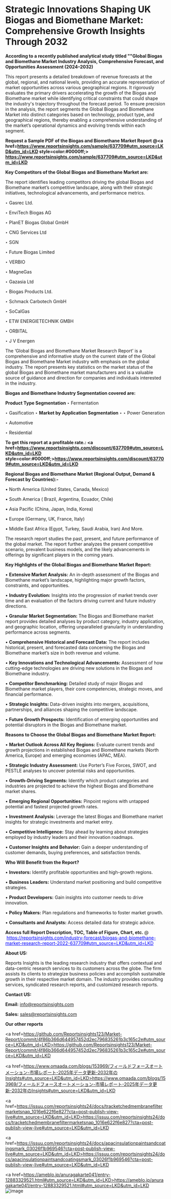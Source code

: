 # Strategic Innovations Shaping UK Biogas and Biomethane Market: Comprehensive Growth Insights Through 2032

<strong>According to a recently published analytical study titled ""Global Biogas and Biomethane Market Industry Analysis, Comprehensive Forecast, and Opportunities Assessment (2024–2032)</strong>

This report presents a detailed breakdown of revenue forecasts at the global, regional, and national levels, providing an accurate representation of market opportunities across various geographical regions. It rigorously evaluates the primary drivers accelerating the growth of the Biogas and Biomethane market while identifying critical constraints that could shape the industry's trajectory throughout the forecast period. To ensure precision in the analysis, the report segments the Global Biogas and Biomethane Market into distinct categories based on technology, product type, and geographical regions, thereby enabling a comprehensive understanding of the market’s operational dynamics and evolving trends within each segment.

<strong>Request a Sample PDF of the Biogas and Biomethane Market Report </strong><strong>@<a href=https://www.reportsinsights.com/sample/637709#utm_source=LKD&utm_id=LKD style=color:#0000ff;> https://www.reportsinsights.com/sample/637709#utm_source=LKD&utm_id=LKD</a></strong></font>

<strong>Key Competitors of the Global Biogas and Biomethane Market are:</strong>

The report identifies leading competitors driving the global Biogas and Biomethane market’s competitive landscape, along with their strategic initiatives, technological advancements, and performance metrics.

‣ Gasrec Ltd.

‣ EnviTech Biogas AG

‣ PlanET Biogas Global GmbH

‣ CNG Services Ltd

‣ SGN

‣ Future Biogas Limited

‣ VERBIO

‣ MagneGas

‣ Gazasia Ltd

‣ Biogas Products Ltd.

‣ Schmack Carbotech GmbH

‣ SoCalGas

‣ ETW ENERGIETECHNIK GMBH

‣ ORBITAL

‣ J V Energen

The ‘Global Biogas and Biomethane Market Research Report’ is a comprehensive and informative study on the current state of the Global Biogas and Biomethane Market industry with emphasis on the global industry. The report presents key statistics on the market status of the global Biogas and Biomethane market manufacturers and is a valuable source of guidance and direction for companies and individuals interested in the industry.

<strong>Biogas and Biomethane Industry Segmentation covered are:</strong>

<strong>Product Type Segmentation</strong>
‣
Fermentation

‣ Gasification
‣ 
<strong>Market by Application Segmentation</strong>
‣
‣  Power Generation

‣ Automotive

‣ Residential

<strong>To get this report at a profitable rate.: <a href=https://www.reportsinsights.com/discount/637709#utm_source=LKD&utm_id=LKD style=color:#0000ff;>https://www.reportsinsights.com/discount/637709#utm_source=LKD&utm_id=LKD</a></strong></font>

<strong>Regional Biogas and Biomethane Market (Regional Output, Demand &amp; Forecast by Countries):-</strong>

• North America (United States, Canada, Mexico)

• South America ( Brazil, Argentina, Ecuador, Chile)

• Asia Pacific (China, Japan, India, Korea)

• Europe (Germany, UK, France, Italy)

• Middle East Africa (Egypt, Turkey, Saudi Arabia, Iran) And More.

The research report studies the past, present, and future performance of the global market. The report further analyzes the present competitive scenario, prevalent business models, and the likely advancements in offerings by significant players in the coming years.

<strong>Key Highlights of the Global Biogas and Biomethane Market Report:</strong>

• <strong>Extensive Market Analysis:</strong> An in-depth assessment of the Biogas and Biomethane market’s landscape, highlighting major growth factors, constraints, and opportunities.

• <strong>Industry Evolution:</strong> Insights into the progression of market trends over time and an evaluation of the factors driving current and future industry directions.

• <strong>Granular Market Segmentation:</strong> The Biogas and Biomethane market report provides detailed analyses by product category, industry application, and geographic location, offering unparalleled granularity in understanding performance across segments.

• <strong>Comprehensive Historical and Forecast Data:</strong> The report includes historical, present, and forecasted data concerning the Biogas and Biomethane market’s size in both revenue and volume.

• <strong>Key Innovations and Technological Advancements:</strong> Assessment of how cutting-edge technologies are driving new solutions in the Biogas and Biomethane industry.

• <strong>Competitor Benchmarking:</strong> Detailed study of major Biogas and Biomethane market players, their core competencies, strategic moves, and financial performance.

• <strong>Strategic Insights:</strong> Data-driven insights into mergers, acquisitions, partnerships, and alliances shaping the competitive landscape.

• <strong>Future Growth Prospects:</strong> Identification of emerging opportunities and potential disruptors in the Biogas and Biomethane market.

<strong>Reasons to Choose the Global Biogas and Biomethane Market Report:</strong>

• <strong>Market Outlook Across All Key Regions:</strong> Evaluate current trends and growth projections in established Biogas and Biomethane markets (North America, Europe) and emerging economies (APAC, MEA).

• <strong>Strategic Industry Assessment:</strong> Use Porter’s Five Forces, SWOT, and PESTLE analyses to uncover potential risks and opportunities.

• <strong>Growth-Driving Segments:</strong> Identify which product categories and industries are projected to achieve the highest Biogas and Biomethane market shares.

• <strong>Emerging Regional Opportunities:</strong> Pinpoint regions with untapped potential and fastest projected growth rates.

• <strong>Investment Analysis:</strong> Leverage the latest Biogas and Biomethane market insights for strategic investments and market entry.

• <strong>Competitive Intelligence:</strong> Stay ahead by learning about strategies employed by industry leaders and their innovation roadmaps.

• <strong>Customer Insights and Behavior:</strong> Gain a deeper understanding of customer demands, buying preferences, and satisfaction trends.

<strong>Who Will Benefit from the Report?</strong>

• <strong>Investors:</strong> Identify profitable opportunities and high-growth regions.

• <strong>Business Leaders:</strong> Understand market positioning and build competitive strategies.

• <strong>Product Developers:</strong> Gain insights into customer needs to drive innovation.

• <strong>Policy Makers:</strong> Plan regulations and frameworks to foster market growth.

• <strong>Consultants and Analysts:</strong> Access detailed data for strategic advice.
</ul>
<strong>Access full Report Description, TOC, Table of Figure, Chart, etc. </strong>@  <a href=https://reportsinsights.com/industry-forecast/biogas-and-biomethane-market-research-report-2022-637709#utm_source=LKD&utm_id=LKD style=color:#0000ff;>https://reportsinsights.com/industry-forecast/biogas-and-biomethane-market-research-report-2022-637709#utm_source=LKD&utm_id=LKD</a></font>

<strong><strong>About US</strong>:</strong>

Reports Insights is the leading research industry that offers contextual and data-centric research services to its customers across the globe. The firm assists its clients to strategize business policies and accomplish sustainable growth in their respective market domain. The industry provides consulting services, syndicated research reports, and customized research reports.

<strong>Contact US:</strong>

<p class=""""><b>Email:</b> <a href=mailto:info@reportsinsights.com>info@reportsinsights.com</a></p>
<p class=""""><b>Sales:</b> <a href=mailto:sales@reportsinsights.com>sales@reportsinsights.com</a></p>

<strong>Our other reports</strong>

<a href=https://github.com/Reportsinsights123/Market-Report/commit/4f86b366d644957452d2ec796835261b3c165c2e#utm_source=LKD&utm_id=LKD>https://github.com/Reportsinsights123/Market-Report/commit/4f86b366d644957452d2ec796835261b3c165c2e#utm_source=LKD&utm_id=LKD</a>

<a href=https://www.omaada.com/blogs/153969/フィールドフォースオートメーション-市場レポート-2025年データ更新-2032年のInsights#utm_source=LKD&utm_id=LKD>https://www.omaada.com/blogs/153969/フィールドフォースオートメーション-市場レポート-2025年データ更新-2032年のInsights#utm_source=LKD&utm_id=LKD</a>

<a href=https://issuu.com/reportsinsights24/docs/tracketchedmembranefiltermarketsnap_1016e622f6e827?cta=post-publish-view-live#utm_source=LKD&utm_id=LKD>https://issuu.com/reportsinsights24/docs/tracketchedmembranefiltermarketsnap_1016e622f6e827?cta=post-publish-view-live#utm_source=LKD&utm_id=LKD</a>

<a href=https://issuu.com/reportsinsights24/docs/apacinsulationpaintsandcoatingsmark_03026f1b969546?cta=post-publish-view-live#utm_source=LKD&utm_id=LKD>https://issuu.com/reportsinsights24/docs/apacinsulationpaintsandcoatingsmark_03026f1b969546?cta=post-publish-view-live#utm_source=LKD&utm_id=LKD</a>

<a href=https://ameblo.jp/anuragakarte041/entry-12883329521.html#utm_source=LKD&utm_id=LKD>https://ameblo.jp/anuragakarte041/entry-12883329521.html#utm_source=LKD&utm_id=LKD</a>
![image](https://github.com/user-attachments/assets/5d226f81-cc00-4141-babf-355549a15f51)
